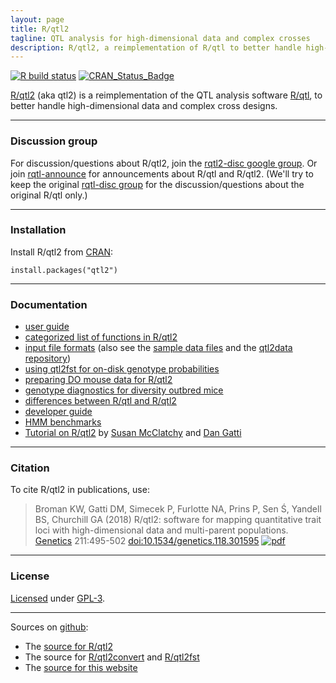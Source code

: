 ```yaml
---
layout: page
title: R/qtl2
tagline: QTL analysis for high-dimensional data and complex crosses
description: R/qtl2, a reimplementation of R/qtl to better handle high-dimensional data and complex cross designs
---
```


[![R build status](https://github.com/rqtl/qtl2/workflows/R-CMD-check/badge.svg)](https://github.com/rqtl/qtl2/actions)
[![CRAN_Status_Badge](https://www.r-pkg.org/badges/version/qtl2)](https://cran.r-project.org/package=qtl2)

[R/qtl2](https://kbroman.org/qtl2) (aka qtl2) is a reimplementation of
the QTL analysis software [R/qtl](https://rqtl.org), to better handle
high-dimensional data and complex cross designs.

---

### Discussion group

For discussion/questions about R/qtl2, join the
[rqtl2-disc google group](https://groups.google.com/forum/#!forum/rqtl2-disc).
Or join [rqtl-announce](https://groups.google.com/forum/#!forum/rqtl-announce)
for announcements about R/qtl and R/qtl2.
(We'll try to keep the original
[rqtl-disc group](https://groups.google.com/forum/#!forum/rqtl-disc)
for the discussion/questions about the original R/qtl only.)

---

### Installation

Install R/qtl2 from [CRAN](https://cran.r-project.org):

    install.packages("qtl2")

---

### Documentation

- [user guide](assets/vignettes/user_guide.html)
- [categorized list of functions in R/qtl2](pages/rqtl2_functions.html)
- [input file formats](assets/vignettes/input_files.html)
  (also see the [sample data files](pages/sampledata.html) and the
  [qtl2data repository](https://github.com/rqtl/qtl2data))
- [using qtl2fst for on-disk genotype probabilities](assets/vignettes/qtl2fst.html)
- [preparing DO mouse data for R/qtl2](pages/prep_do_data.html)
- [genotype diagnostics for diversity outbred mice](assets/vignettes/do_diagnostics.html)
- [differences between R/qtl and R/qtl2](assets/vignettes/rqtl_diff.html)
- [developer guide](assets/vignettes/developer_guide.html)
- [HMM benchmarks](assets/vignettes/hmm_benchmarks.html)
- [Tutorial on R/qtl2](https://smcclatchy.github.io/mapping/) by [Susan McClatchy](https://github.com/smcclatchy) and
  [Dan Gatti](https://github.com/dmgatti)

---

### Citation

To cite R/qtl2 in publications, use:

> Broman KW, Gatti DM, Simecek P, Furlotte NA, Prins P, Sen &#346;,
> Yandell BS, Churchill GA (2018)
> R/qtl2: software for mapping quantitative trait loci with
> high-dimensional data and multi-parent populations.
> [Genetics](https://www.genetics.org) 211:495-502
> [doi:10.1534/genetics.118.301595](https://doi.org/10.1534/genetics.118.301595)
> [![pdf](https://kbroman.org/pages/icons16/pdf-icon.png)](https://www.genetics.org/content/genetics/211/2/495.full.pdf)

---

### License

[Licensed](LICENSE) under [GPL-3](https://www.r-project.org/Licenses/GPL-3).

---

Sources on [github](https://github.com):

- The [source for R/qtl2](https://github.com/rqtl/qtl2)
- The source for
  [R/qtl2convert](https://github.com/rqtl/qtl2convert) and
  [R/qtl2fst](https://github.com/rqtl/qtl2fst)
- The [source for this website](https://github.com/kbroman/qtl2/tree/gh-pages)
